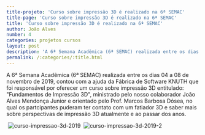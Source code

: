 ```yaml
---
title-projeto: 'Curso sobre impressão 3D é realizado na 6ª SEMAC'
title-page: 'Curso sobre impressão 3D é realizado na 6ª SEMAC'
title: 'Curso sobre impressão 3D é realizado na 6ª SEMAC'
author: João Alves
number: 4
categories: projetos cursos
layout: post
description: 'A 6ª Semana Acadêmica (6ª SEMAC) realizada entre os dias 04 a 08 de novembro de 2019, contou com a ajuda da Fábrica de Software KNUTH que foi responsável por oferecer um curso sobre impressão 3D entitulado: "Fundamentos de Impressão 3D", ministrado pelo nosso colaborador João Alves Mendonça Junior e orientado pelo Prof. Marcos Barbosa Dósea.'
permalink: /:categories/:title.html
---
```


A 6ª Semana Acadêmica (6ª SEMAC) realizada entre os dias 04 a 08 de novembro de 2019, contou com a ajuda da Fábrica de Software KNUTH que foi responsável por oferecer um curso sobre impressão 3D entitulado: "Fundamentos de Impressão 3D", ministrado pelo nosso colaborador João Alves Mendonça Junior e orientado pelo Prof. Marcos Barbosa Dósea, no qual os partcipantes puderam ter contato com um fatiador 3D e saber mais sobre perspectivas de impressão 3D atualmente e ao passar dos anos.

<span class="image fit"><img alt=""> ![curso-impressao-3d-2019](/site/images/post/curos-impressao-3d-semac-2019.jpg) </span>
<span class="image fit"><img alt=""> ![curso-impressao-3d-2019-2](/site/images/post/curos-impressao-3d-semac-2019-2.jpg) </span>
